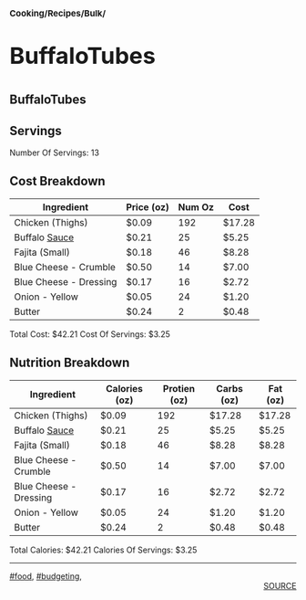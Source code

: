 # <p style='font-size: 15px;'>Cooking/Recipes/Bulk/</p>
# <p style='font-size: 40px;'>BuffaloTubes</p>
## BuffaloTubes
## Servings
Number Of Servings: 13
## Cost Breakdown
| Ingredient | Price (oz) | Num Oz | Cost |
| ------------ | ------------ | ------------ | ------------ |
| Chicken  (Thighs) | $0.09 | 192 | $17.28 |
| Buffalo <a href='sauce.html'>Sauce</a> | $0.21 | 25 | $5.25 |
| Fajita (Small) | $0.18 | 46 | $8.28 |
| Blue Cheese - Crumble | $0.50 | 14 | $7.00 |
| Blue Cheese - Dressing | $0.17 | 16 | $2.72 |
| Onion - Yellow | $0.05 | 24 | $1.20 |
| Butter | $0.24 | 2 | $0.48 |

Total Cost: $42.21
Cost Of Servings: $3.25
## Nutrition Breakdown
| Ingredient | Calories (oz) | Protien (oz) | Carbs (oz) | Fat (oz) |
| ------------ | ------------ | ------------ | ------------ | ------------ |
| Chicken  (Thighs) | $0.09 | 192 | $17.28 | $17.28 |
| Buffalo <a href='sauce.html'>Sauce</a> | $0.21 | 25 | $5.25 | $5.25 |
| Fajita (Small) | $0.18 | 46 | $8.28 | $8.28 |
| Blue Cheese - Crumble | $0.50 | 14 | $7.00 | $7.00 |
| Blue Cheese - Dressing | $0.17 | 16 | $2.72 | $2.72 |
| Onion - Yellow | $0.05 | 24 | $1.20 | $1.20 |
| Butter | $0.24 | 2 | $0.48 | $0.48 |

Total Calories: $42.21
Calories Of Servings: $3.25
<div style='page-break-after: always;'></div>
<div style='page-break-after: always;'></div>
<hr/>
<div style='page-break-after: always;'></div>
<div style='page-break-after: always;'></div>
<a href='tag-food.html'>#food</a>, <a href='tag-budgeting.html'>#budgeting</a>, 
<div style='page-break-after: always;'></div>
<div style='text-align: right'>
<a href='https://docs.google.com/spreadsheets/d/e/2PACX-1vSAyak9YlStJt0W2QiXNHVF8FODXyzkGh0HTz9XkhPPqGQ7IycIP1MG9gofJCHmb8c_vAcLKiqcYQXQ/pub?output=xlsx'>SOURCE</a>
</div>

